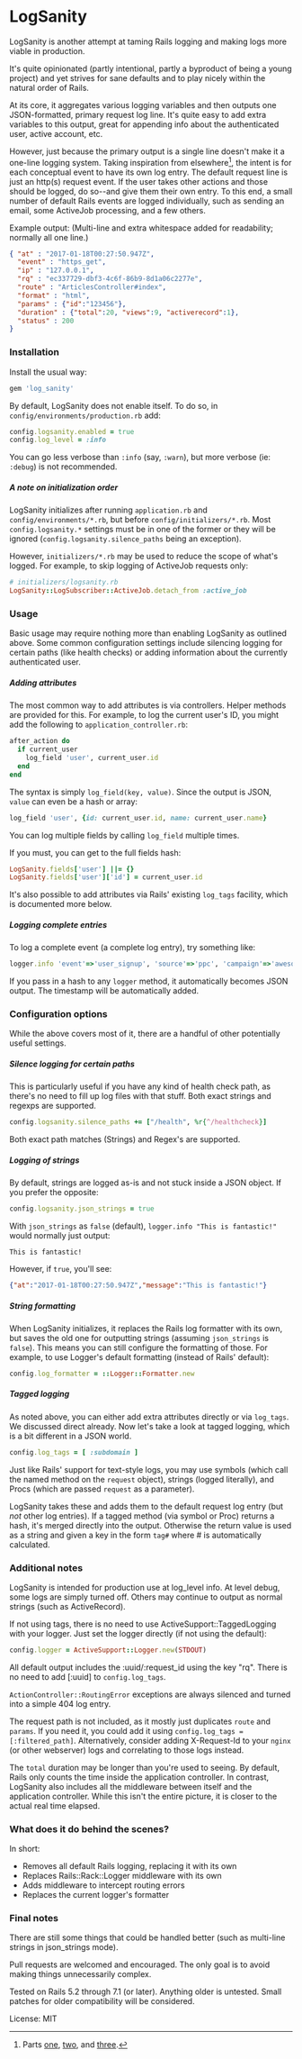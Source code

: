 # LogSanity

LogSanity is another attempt at taming Rails logging and making logs more viable in production.

It's quite opinionated (partly intentional, partly a byproduct of being a young project) and yet strives for sane defaults and to play nicely within the natural order of Rails.

At its core, it aggregates various logging variables and then outputs one JSON-formatted, primary request log line. It's quite easy to add extra variables to this output, great for appending info about the authenticated user, active account, etc.

However, just because the primary output is a single line doesn't make it a one-line logging system. Taking inspiration from elsewhere[^1], the intent is for each conceptual event to have its own log entry. The default request line is just an http(s) request event. If the user takes other actions and those should be logged, do so--and give them their own entry. To this end, a small number of default Rails events are logged individually, such as sending an email, some ActiveJob processing, and a few others.

Example output: (Multi-line and extra whitespace added for readability; normally all one line.)

```json
{ "at" : "2017-01-18T00:27:50.947Z",
  "event" : "https_get",
  "ip" : "127.0.0.1",
  "rq" : "ec337729-dbf3-4c6f-86b9-8d1a06c2277e",
  "route" : "ArticlesController#index",
  "format" : "html",
  "params" : {"id":"123456"},
  "duration" : {"total":20, "views":9, "activerecord":1},
  "status" : 200
}
```



### Installation

Install the usual way:
```ruby
gem 'log_sanity'
```

By default, LogSanity does not enable itself. To do so, in `config/environments/production.rb` add:
```ruby
config.logsanity.enabled = true
config.log_level = :info
```

You can go less verbose than `:info` (say, `:warn`), but more verbose (ie: `:debug`) is not recommended.


##### A note on initialization order

LogSanity initializes after running `application.rb` and `config/environments/*.rb`, but before `config/initializers/*.rb`. Most `config.logsanity.*` settings must be in one of the former or they will be ignored (`config.logsanity.silence_paths` being an exception).

However, `initializers/*.rb` may be used to reduce the scope of what's logged. For example, to skip logging of ActiveJob requests only:
```ruby
# initializers/logsanity.rb
LogSanity::LogSubscriber::ActiveJob.detach_from :active_job
```


### Usage

Basic usage may require nothing more than enabling LogSanity as outlined above. Some common configuration settings include silencing logging for certain paths (like health checks) or adding information about the currently authenticated user.

##### Adding attributes

The most common way to add attributes is via controllers. Helper methods are provided for this. For example, to log the current user's ID, you might add the following to `application_controller.rb`:

```ruby
after_action do
  if current_user
    log_field 'user', current_user.id
  end
end
```

The syntax is simply `log_field(key, value)`. Since the output is JSON, `value` can even be a hash or array:
```ruby
log_field 'user', {id: current_user.id, name: current_user.name}
```

You can log multiple fields by calling `log_field` multiple times.

If you must, you can get to the full fields hash:
```ruby
LogSanity.fields['user'] ||= {}
LogSanity.fields['user']['id'] = current_user.id
```

It's also possible to add attributes via Rails' existing `log_tags` facility, which is documented more below.


##### Logging complete entries

To log a complete event (a complete log entry), try something like:
```ruby
logger.info 'event'=>'user_signup', 'source'=>'ppc', 'campaign'=>'awesomeness', 'rq'=>request.uuid, 'user'=>current_user.id
```

If you pass in a hash to any `logger` method, it automatically becomes JSON output. The timestamp will be automatically added.



### Configuration options

While the above covers most of it, there are a handful of other potentially useful settings.

##### Silence logging for certain paths

This is particularly useful if you have any kind of health check path, as there's no need to fill up log files with that stuff. Both exact strings and regexps are supported.

```ruby
config.logsanity.silence_paths += ["/health", %r{^/healthcheck}]
```

Both exact path matches (Strings) and Regex's are supported.


##### Logging of strings

By default, strings are logged as-is and not stuck inside a JSON object. If you prefer the opposite:

```ruby
config.logsanity.json_strings = true
```

With `json_strings` as `false` (default), `logger.info "This is fantastic!"` would normally just output:
```
This is fantastic!
```
However, if `true`, you'll see:
```json
{"at":"2017-01-18T00:27:50.947Z","message":"This is fantastic!"}
```


##### String formatting

When LogSanity initializes, it replaces the Rails log formatter with its own, but saves the old one for outputting strings (assuming `json_strings` is `false`). This means you can still configure the formatting of those. For example, to use Logger's default formatting (instead of Rails' default):

```ruby
config.log_formatter = ::Logger::Formatter.new
```


##### Tagged logging

As noted above, you can either add extra attributes directly or via `log_tags`. We discussed direct already. Now let's take a look at tagged logging, which is a bit different in a JSON world.

```ruby
config.log_tags = [ :subdomain ]
```

Just like Rails' support for text-style logs, you may use symbols (which call the named method on the `request` object), strings (logged literally), and Procs (which are passed `request` as a parameter).

LogSanity takes these and adds them to the default request log entry (but _not_ other log entries). If a tagged method (via symbol or Proc) returns a hash, it's merged directly into the output. Otherwise the return value is used as a string and given a key in the form `tag#` where # is automatically calculated.


### Additional notes

LogSanity is intended for production use at log_level info. At level debug, some logs are simply turned off. Others may continue to output as normal strings (such as ActiveRecord).

If not using tags, there is no need to use ActiveSupport::TaggedLogging with your logger. Just set the logger directly (if not using the default):
```ruby
config.logger = ActiveSupport::Logger.new(STDOUT)
```

All default output includes the :uuid/:request_id using the key "rq". There is no need to add \[:uuid] to `config.log_tags`.

`ActionController::RoutingError` exceptions are always silenced and turned into a simple 404 log entry.

The request path is not included, as it mostly just duplicates `route` and `params`. If you need it, you could add it using `config.log_tags = [:filtered_path]`. Alternatively, consider adding X-Request-Id to your `nginx` (or other webserver) logs and correlating to those logs instead.

The `total` duration may be longer than you're used to seeing. By default, Rails only counts the time inside the application controller. In contrast, LogSanity also includes all the middleware between itself and the application controller. While this isn't the entire picture, it is closer to the actual real time elapsed.


### What does it do behind the scenes?

In short:
* Removes all default Rails logging, replacing it with its own
* Replaces Rails::Rack::Logger middleware with its own
* Adds middleware to intercept routing errors
* Replaces the current logger's formatter


### Final notes

There are still some things that could be handled better (such as multi-line strings in json_strings mode).

Pull requests are welcomed and encouraged. The only goal is to avoid making things unnecessarily complex.

Tested on Rails 5.2 through 7.1 (or later). Anything older is untested. Small patches for older compatibility will be considered.

License: MIT


[^1]: Parts [one](https://medium.com/@jlsuttles/structured-logging-part-1-what-s-the-big-deal-b7c6011e2504), [two](https://medium.com/@jlsuttles/structured-logging-part-2-usage-7754db10b6c), and [three](https://medium.com/@jlsuttles/structured-logging-part-3-practical-application-for-ruby-b5023f29f0af).
